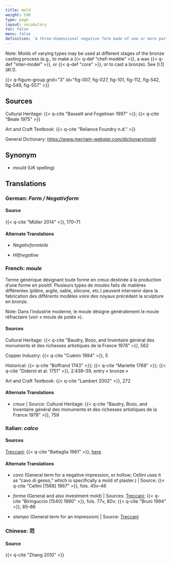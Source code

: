 ```yaml
---
title: mold
weight: 590
type: page
layout: vocabulary
toc: false
menu: false
definition: 'A three-dimensional negative form made of one or more parts that serves as a matrix for the production of a positive by casting or pressing malleable material into it. Molds allow for the production of one or more copies of an original sculpture.'
---
```


<div class="backmatter">
Note: Molds of varying types may be used at different stages of the bronze casting process (e.g., to make a {{< q-def "chef-modèle" >}}, a wax {{< q-def "inter-model" >}}, or {{< q-def "core" >}}, or to cast a bronze). See [I.1](#I.1).
</div>

{{< q-figure-group grid="3" id="fig-007, fig-027, fig-101, fig-112, fig-542, fig-549, fig-557" >}}

## Sources

Cultural Heritage: {{< q-cite "Bassett and Fogelman 1997" >}}; {{< q-cite "Beale 1975" >}}

Art and Craft Textbook: {{< q-cite "Reliance Foundry n.d." >}}

General Dictionary: <https://www.merriam-webster.com/dictionary/mold>

## Synonym

- *mould* (UK spelling)

## Translations

<div class="accordion">

### **German**: *Form / Negativform*

#### Source

{{< q-cite "Müller 2014" >}}, 170–71

#### Alternate Translations

- *Negativformteile*

- *Hilfnegative*

### **French**: *moule*

Terme générique désignant toute forme en creux destinée à la production d’une forme en positif. Plusieurs types de moules faits de matières différentes (plâtre, argile, sable, silicone, etc.) peuvent intervenir dans la fabrication des différents modèles voire des noyaux précédant la sculpture en bronze.

<div class="backmatter">
Note: Dans l’industrie moderne, le moule désigne généralement le moule réfractaire (voir « moule de potée »).
</div>

#### Sources

Cultural Heritage: {{< q-cite "Baudry, Bozo, and Inventaire général des monuments et des richesses artistiques de la France 1978" >}}, 562

Copper Industry: {{< q-cite "Cuénin 1994" >}}, 5

Historical: {{< q-cite "Boffrand 1743" >}}; {{< q-cite "Mariette 1768" >}}; {{< q-cite "Diderot et al. 1751" >}}, 2:436–39, entry « bronze »

Art and Craft Textbook: {{< q-cite "Lambert 2002" >}}, 272

#### Alternate Translations

- *creux* | Source: Cultural Heritage: {{< q-cite "Baudry, Bozo, and Inventaire général des monuments et des richesses artistiques de la France 1978" >}}, 759

### **Italian**: *calco*

#### Sources

[Treccani](http://www.treccani.it/vocabolario/calco1/); {{< q-cite "Battaglia 1961" >}}, [here](http://www.gdli.it/pdf_viewer/Scripts/pdf.js/web/viewer.asp?file=/PDF/GDLI02/GDLI_02_ocr_534.pdf&parola=calco)

#### Alternate Translations

- *cavo* (General term for a negative impression, or hollow; Cellini uses it as “cavo di gesso,” which is specifically a mold of plaster.) | Source: {{< q-cite "Cellini [1568] 1967" >}}, fols. 45v–46

- *forma* (General and also investment mold) | Sources: [Treccani](https://www.treccani.it/vocabolario/forma/); {{< q-cite "Biringuccio [1540] 1990" >}}, fols. 77v, 80v; {{< q-cite "Bruni 1994" >}}, 85–86

- *stampo* (General term for an impression) | Source: [Treccani](http://www.treccani.it/vocabolario/stampo/)

### **Chinese**: 范

#### Source

{{< q-cite "Zhang 2010" >}}

</div>
